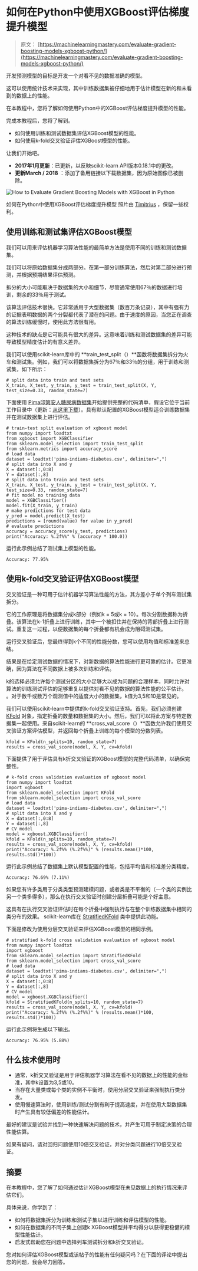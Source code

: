 # 如何在Python中使用XGBoost评估梯度提升模型

> 原文： [https://machinelearningmastery.com/evaluate-gradient-boosting-models-xgboost-python/](https://machinelearningmastery.com/evaluate-gradient-boosting-models-xgboost-python/)

开发预测模型的目标是开发一个对看不见的数据准确的模型。

这可以使用统计技术来实现，其中训练数据集被仔细地用于估计模型在新的和未看到的数据上的性能。

在本教程中，您将了解如何使用Python中的XGBoost评估梯度提升模型的性能。

完成本教程后，您将了解到。

*   如何使用训练和测试数据集评估XGBoost模型的性能。
*   如何使用k-fold交叉验证评估XGBoost模型的性能。

让我们开始吧。

*   **2017年1月更新**：已更新，以反映scikit-learn API版本0.18.1中的更改​​。
*   **更新March / 2018** ：添加了备用链接以下载数据集，因为原始图像已被删除。

![How to Evaluate Gradient Boosting Models with XGBoost in Python](img/22202cde2c6a7833a222b951de920b6b.jpg)

如何在Python中使用XGBoost评估梯度提升模型
照片由 [Timitrius](https://www.flickr.com/photos/nox_noctis_silentium/5526750448/) ，保留一些权利。

## 使用训练和测试集评估XGBoost模型

我们可以用来评估机器学习算法性能的最简单方法是使用不同的训练和测试数据集。

我们可以将原始数据集分成两部分。在第一部分训练算法，然后对第二部分进行预测，并根据预期结果评估预测。

拆分的大小可能取决于数据集的大小和细节，尽管通常使用67％的数据进行培训，剩余的33％用于测试。

该算法评估技术很快。它非常适用于大型数据集（数百万条记录），其中有强有力的证据表明数据的两个分裂都代表了潜在的问题。由于速度的原因，当您正在调查的算法训练缓慢时，使用此方法很有用。

这种技术的缺点是它可能具有很大的差异。这意味着训练和测试数据集的差异可能导致模型精度估计的有意义差异。

我们可以使用scikit-learn库中的 **train_test_split（）**函数将数据集拆分为火车和测试集。例如，我们可以将数据集拆分为67％和33％的分组，用于训练和测试集，如下所示：

```
# split data into train and test sets
X_train, X_test, y_train, y_test = train_test_split(X, Y, test_size=0.33, random_state=7)
```

下面使用 [Pima印第安人糖尿病数据集](https://archive.ics.uci.edu/ml/datasets/Pima+Indians+Diabetes)开始提供完整的代码清单，假设它位于当前工作目录中（更新：[从这里下载](https://raw.githubusercontent.com/jbrownlee/Datasets/master/pima-indians-diabetes.data.csv)）。具有默认配置的XGBoost模型适合训练数据集并在测试数据集上进行评估。

```
# train-test split evaluation of xgboost model
from numpy import loadtxt
from xgboost import XGBClassifier
from sklearn.model_selection import train_test_split
from sklearn.metrics import accuracy_score
# load data
dataset = loadtxt('pima-indians-diabetes.csv', delimiter=",")
# split data into X and y
X = dataset[:,0:8]
Y = dataset[:,8]
# split data into train and test sets
X_train, X_test, y_train, y_test = train_test_split(X, Y, test_size=0.33, random_state=7)
# fit model no training data
model = XGBClassifier()
model.fit(X_train, y_train)
# make predictions for test data
y_pred = model.predict(X_test)
predictions = [round(value) for value in y_pred]
# evaluate predictions
accuracy = accuracy_score(y_test, predictions)
print("Accuracy: %.2f%%" % (accuracy * 100.0))
```

运行此示例总结了测试集上模型的性能。

```
Accuracy: 77.95%
```

## 使用k-fold交叉验证评估XGBoost模型

交叉验证是一种可用于估计机器学习算法性能的方法，其方差小于单个列车测试集拆分。

它的工作原理是将数据集分成k部分（例如k = 5或k = 10）。每次分割数据称为折叠。该算法在k-1折叠上进行训练，其中一个被扣住并在保持的背部折叠上进行测试。重复这一过程，以便数据集的每个折叠都有机会成为阻碍测试集。

运行交叉验证后，您最终得到k个不同的性能分数，您可以使用均值和标准差来总结。

结果是在给定测试数据的情况下，对新数据的算法性能进行更可靠的估计。它更准确，因为算法在不同数据上被多次训练和评估。

k的选择必须允许每个测试分区的大小足够大以成为问题的合理样本，同时允许对算法的训练测试评估的足够重复以提供对看不见的数据的算法性能的公平估计。 。对于数千或数万个观测值中的适度大小的数据集，k值为3,5和10是常见的。

我们可以使用scikit-learn中提供的k-fold交叉验证支持。首先，我们必须创建 [KFold](http://scikit-learn.org/stable/modules/generated/sklearn.cross_validation.KFold.html) 对象，指定折叠的数量和数据集的大小。然后，我们可以将此方案与特定数据集一起使用。来自scikit-learn的 **cross_val_score（）**函数允许我们使用交叉验证方案评估模型，并返回每个折叠上训练的每个模型的分数列表。

```
kfold = KFold(n_splits=10, random_state=7)
results = cross_val_score(model, X, Y, cv=kfold)
```

下面提供了用于评估具有k折交叉验证的XGBoost模型的完整代码清单，以确保完整性。

```
# k-fold cross validation evaluation of xgboost model
from numpy import loadtxt
import xgboost
from sklearn.model_selection import KFold
from sklearn.model_selection import cross_val_score
# load data
dataset = loadtxt('pima-indians-diabetes.csv', delimiter=",")
# split data into X and y
X = dataset[:,0:8]
Y = dataset[:,8]
# CV model
model = xgboost.XGBClassifier()
kfold = KFold(n_splits=10, random_state=7)
results = cross_val_score(model, X, Y, cv=kfold)
print("Accuracy: %.2f%% (%.2f%%)" % (results.mean()*100, results.std()*100))
```

运行此示例总结了数据集上默认模型配置的性能，包括平均值和标准差分类精度。

```
Accuracy: 76.69% (7.11%)
```

如果您有许多类用于分类类型预测建模问题，或者类是不平衡的（一个类的实例比另一个类多得多），那么在执行交叉验证时创建分层折叠可能是个好主意。

这具有在执行交叉验证评估时在每个折叠中强制执行与在整个训练数据集中相同的类分布的效果。 scikit-learn库在 [StratifiedKFold](http://scikit-learn.org/stable/modules/generated/sklearn.cross_validation.StratifiedKFold.html) 类中提供此功能。

下面是修改为使用分层交叉验证来评估XGBoost模型的相同示例。

```
# stratified k-fold cross validation evaluation of xgboost model
from numpy import loadtxt
import xgboost
from sklearn.model_selection import StratifiedKFold
from sklearn.model_selection import cross_val_score
# load data
dataset = loadtxt('pima-indians-diabetes.csv', delimiter=",")
# split data into X and y
X = dataset[:,0:8]
Y = dataset[:,8]
# CV model
model = xgboost.XGBClassifier()
kfold = StratifiedKFold(n_splits=10, random_state=7)
results = cross_val_score(model, X, Y, cv=kfold)
print("Accuracy: %.2f%% (%.2f%%)" % (results.mean()*100, results.std()*100))
```

运行此示例将生成以下输出。

```
Accuracy: 76.95% (5.88%)
```

## 什么技术使用时

*   通常，k折交叉验证是用于评估机器学习算法在看不见的数据上的性能的金标准，其中k设置为3,5或10。
*   当存在大量类或每个类的实例不平衡时，使用分层交叉验证来强制执行类分发。
*   使用慢速算法时，使用训练/测试分割有利于提高速度，并在使用大型数据集时产生具有较低偏差的性能估计。

最好的建议是试验并找到一种快速解决问题的技术，并产生可用于制定决策的合理性能估算。

如果有疑问，请对回归问题使用10倍交叉验证，并对分类问题进行10倍交叉验证。

## 摘要

在本教程中，您了解了如何通过估计XGBoost模型在未见数据上的执行情况来评估它们。

具体来说，你学到了：

*   如何将数据集拆分为训练和测试子集以进行训练和评估模型的性能。
*   如何在数据集的不同子集上创建k XGBoost模型并平均得分以获得更稳健的模型性能估计。
*   启发式帮助您在问题中选择列车测试拆分和k折交叉验证。

您对如何评估XGBoost模型或该帖子的性能有任何疑问吗？在下面的评论中提出您的问题，我会尽力回答。